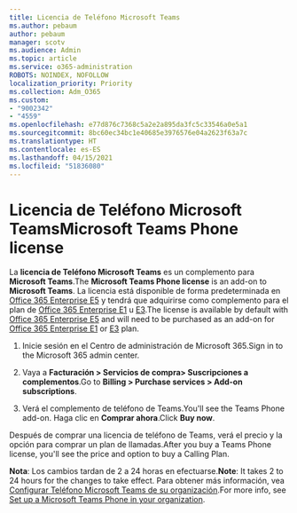 ```yaml
---
title: Licencia de Teléfono Microsoft Teams
ms.author: pebaum
author: pebaum
manager: scotv
ms.audience: Admin
ms.topic: article
ms.service: o365-administration
ROBOTS: NOINDEX, NOFOLLOW
localization_priority: Priority
ms.collection: Adm_O365
ms.custom:
- "9002342"
- "4559"
ms.openlocfilehash: e77d876c7368c5a2e2a895da3fc5c33546a0e5a1
ms.sourcegitcommit: 8bc60ec34bc1e40685e3976576e04a2623f63a7c
ms.translationtype: HT
ms.contentlocale: es-ES
ms.lasthandoff: 04/15/2021
ms.locfileid: "51836080"
---
```

# <a name="microsoft-teams-phone-license"></a><span data-ttu-id="7d85a-102">Licencia de Teléfono Microsoft Teams</span><span class="sxs-lookup"><span data-stu-id="7d85a-102">Microsoft Teams Phone license</span></span>

<span data-ttu-id="7d85a-103">La **licencia de Teléfono Microsoft Teams** es un complemento para **Microsoft Teams**.</span><span class="sxs-lookup"><span data-stu-id="7d85a-103">The **Microsoft Teams Phone license** is an add-on to **Microsoft Teams**.</span></span> <span data-ttu-id="7d85a-104">La licencia está disponible de forma predeterminada en [Office 365 Enterprise E5](https://www.microsoft.com/microsoft-365/business/office-365-enterprise-e5-business-software?rtc=1&activetab=pivot%3aoverviewtab) y tendrá que adquirirse como complemento para el plan de [Office 365 Enterprise E1](https://products.office.com/business/office-365-enterprise-e1-business-software) u [E3](https://products.office.com/business/office-365-enterprise-e3-business-software).</span><span class="sxs-lookup"><span data-stu-id="7d85a-104">The license is available by default with [Office 365 Enterprise E5](https://www.microsoft.com/microsoft-365/business/office-365-enterprise-e5-business-software?rtc=1&activetab=pivot%3aoverviewtab) and will need to be purchased as an add-on for [Office 365 Enterprise E1](https://products.office.com/business/office-365-enterprise-e1-business-software) or [E3](https://products.office.com/business/office-365-enterprise-e3-business-software) plan.</span></span>

1. <span data-ttu-id="7d85a-105">Inicie sesión en el Centro de administración de Microsoft 365.</span><span class="sxs-lookup"><span data-stu-id="7d85a-105">Sign in to the Microsoft 365 admin center.</span></span>

2. <span data-ttu-id="7d85a-106">Vaya a **Facturación > Servicios de compra> Suscripciones a complementos**.</span><span class="sxs-lookup"><span data-stu-id="7d85a-106">Go to **Billing > Purchase services > Add-on subscriptions**.</span></span> 

3. <span data-ttu-id="7d85a-107">Verá el complemento de teléfono de Teams.</span><span class="sxs-lookup"><span data-stu-id="7d85a-107">You'll see the Teams Phone add-on.</span></span> <span data-ttu-id="7d85a-108">Haga clic en **Comprar ahora**.</span><span class="sxs-lookup"><span data-stu-id="7d85a-108">Click **Buy now**.</span></span>

<span data-ttu-id="7d85a-109">Después de comprar una licencia de teléfono de Teams, verá el precio y la opción para comprar un plan de llamadas.</span><span class="sxs-lookup"><span data-stu-id="7d85a-109">After you buy a Teams Phone license, you'll see the price and option to buy a Calling Plan.</span></span>

<span data-ttu-id="7d85a-110">**Nota**: Los cambios tardan de 2 a 24 horas en efectuarse.</span><span class="sxs-lookup"><span data-stu-id="7d85a-110">**Note**: It takes 2 to 24 hours for the changes to take effect.</span></span> <span data-ttu-id="7d85a-111">Para obtener más información, vea [Configurar Teléfono Microsoft Teams de su organización](https://docs.microsoft.com/MicrosoftTeams/setting-up-your-phone-system).</span><span class="sxs-lookup"><span data-stu-id="7d85a-111">For more info, see [Set up a Microsoft Teams Phone in your organization](https://docs.microsoft.com/MicrosoftTeams/setting-up-your-phone-system).</span></span> 

